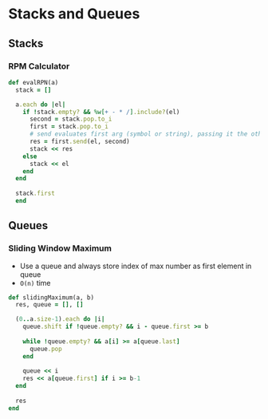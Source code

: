 # Stacks and Queues
## Stacks

### RPM Calculator
``` ruby
def evalRPN(a)
  stack = []

  a.each do |el|
    if !stack.empty? && %w[+ - * /].include?(el)
      second = stack.pop.to_i
      first = stack.pop.to_i
      # send evaluates first arg (symbol or string), passing it the other args
      res = first.send(el, second) 
      stack << res
    else
      stack << el
    end
  end
  
  stack.first
  end
```

## Queues
### Sliding Window Maximum
- Use a queue and always store index of max number as first element in queue
- `O(n)` time
```ruby
def slidingMaximum(a, b)
  res, queue = [], []

  (0..a.size-1).each do |i|
    queue.shift if !queue.empty? && i - queue.first >= b
    
    while !queue.empty? && a[i] >= a[queue.last]
      queue.pop
    end
    
    queue << i
    res << a[queue.first] if i >= b-1
  end
  
  res
end
```
